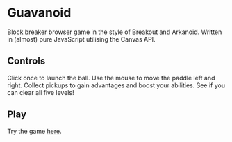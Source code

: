 # Guavanoid

Block breaker browser game in the style of Breakout and Arkanoid. Written in (almost) pure JavaScript utilising the Canvas API.

## Controls

Click once to launch the ball. Use the mouse to move the paddle left and right. Collect pickups to gain advantages and boost your abilities. See if you can clear all five levels!

## Play

Try the game [here](https://sanmaksim.github.io/guavanoid/).